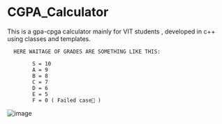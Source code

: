 # CGPA_Calculator
This is a gpa-cpga calculator mainly for VIT students , developed in c++ using classes and templates.


      HERE WAITAGE OF GRADES ARE SOMETHING LIKE THIS:

            S = 10
            A = 9
            B = 8
            C = 7
            D = 6
            E = 5
            F = 0 ( Failed case🥲 )

![image](https://github.com/nishikajain1/CGPA_Calculator/assets/114978015/e65af591-f3fb-4c47-abbf-9bc29c5ce1a2)

